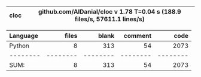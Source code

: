 cloc|github.com/AlDanial/cloc v 1.78  T=0.04 s (188.9 files/s, 57611.1 lines/s)
--- | ---

Language|files|blank|comment|code
:-------|-------:|-------:|-------:|-------:
Python|8|313|54|2073
--------|--------|--------|--------|--------
SUM:|8|313|54|2073
